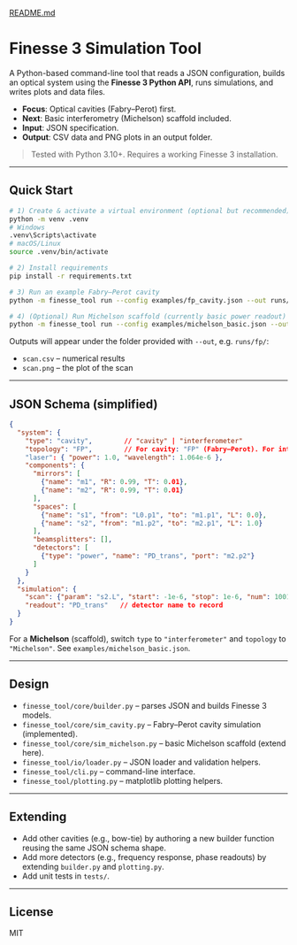[README.md](https://github.com/user-attachments/files/21821063/README.md)
# Finesse 3 Simulation Tool

A Python-based command-line tool that reads a JSON configuration, builds an optical system using the **Finesse 3 Python API**, runs simulations, and writes plots and data files.

- **Focus**: Optical cavities (Fabry–Perot) first.
- **Next**: Basic interferometry (Michelson) scaffold included.
- **Input**: JSON specification.
- **Output**: CSV data and PNG plots in an output folder.

> Tested with Python 3.10+. Requires a working Finesse 3 installation.

---

## Quick Start

```bash
# 1) Create & activate a virtual environment (optional but recommended)
python -m venv .venv
# Windows
.venv\Scripts\activate
# macOS/Linux
source .venv/bin/activate

# 2) Install requirements
pip install -r requirements.txt

# 3) Run an example Fabry–Perot cavity
python -m finesse_tool run --config examples/fp_cavity.json --out runs/fp

# 4) (Optional) Run Michelson scaffold (currently basic power readout)
python -m finesse_tool run --config examples/michelson_basic.json --out runs/mich
```

Outputs will appear under the folder provided with `--out`, e.g. `runs/fp/`:
- `scan.csv` – numerical results
- `scan.png` – the plot of the scan

---

## JSON Schema (simplified)

```json
{
  "system": {
    "type": "cavity",        // "cavity" | "interferometer"
    "topology": "FP",        // For cavity: "FP" (Fabry–Perot). For interferometer: "Michelson"
    "laser": { "power": 1.0, "wavelength": 1.064e-6 },
    "components": {
      "mirrors": [
        {"name": "m1", "R": 0.99, "T": 0.01},
        {"name": "m2", "R": 0.99, "T": 0.01}
      ],
      "spaces": [
        {"name": "s1", "from": "L0.p1", "to": "m1.p1", "L": 0.0},
        {"name": "s2", "from": "m1.p2", "to": "m2.p1", "L": 1.0}
      ],
      "beamsplitters": [],
      "detectors": [
        {"type": "power", "name": "PD_trans", "port": "m2.p2"}
      ]
    }
  },
  "simulation": {
    "scan": {"param": "s2.L", "start": -1e-6, "stop": 1e-6, "num": 1001},
    "readout": "PD_trans"   // detector name to record
  }
}
```

For a **Michelson** (scaffold), switch `type` to `"interferometer"` and `topology` to `"Michelson"`. See `examples/michelson_basic.json`.

---

## Design

- `finesse_tool/core/builder.py` – parses JSON and builds Finesse 3 models.
- `finesse_tool/core/sim_cavity.py` – Fabry–Perot cavity simulation (implemented).
- `finesse_tool/core/sim_michelson.py` – basic Michelson scaffold (extend here).
- `finesse_tool/io/loader.py` – JSON loader and validation helpers.
- `finesse_tool/cli.py` – command-line interface.
- `finesse_tool/plotting.py` – matplotlib plotting helpers.

---

## Extending

- Add other cavities (e.g., bow-tie) by authoring a new builder function reusing the same JSON schema shape.
- Add more detectors (e.g., frequency response, phase readouts) by extending `builder.py` and `plotting.py`.
- Add unit tests in `tests/`.

---

## License

MIT
